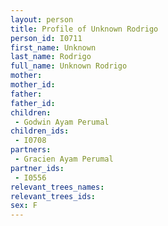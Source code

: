 ```yaml
---
layout: person
title: Profile of Unknown Rodrigo
person_id: I0711
first_name: Unknown
last_name: Rodrigo
full_name: Unknown Rodrigo
mother: 
mother_id: 
father: 
father_id: 
children:
 - Godwin Ayam Perumal
children_ids:
 - I0708
partners:
 - Gracien Ayam Perumal
partner_ids:
 - I0556
relevant_trees_names:
relevant_trees_ids:
sex: F
---
```


